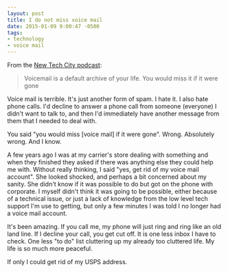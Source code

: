 ```yaml
---
layout: post
title: I do not miss voice mail
date: 2015-01-09 9:00:47 -0500
tags: 
- technology
- voice mail
---
```


From the [New Tech City podcast](http://www.wnyc.org/story/theres-still-something-about-voicemail/):

> Voicemail is a default archive of your life. You would miss it if it were gone

Voice mail is terrible. It's just another form of spam. I hate it. I also hate phone calls. I'd decline to answer a phone call from someone (everyone) I didn't want to talk to, and then I'd immediately have another message from them that I needed to deal with. 

You said "you would miss [voice mail] if it were gone". Wrong. Absolutely wrong. And I know.

A few years ago I was at my carrier's store dealing with something and when they finished they asked if there was anything else they could help me with. Without really thinking, I said "yes, get rid of my voice mail account". She looked shocked, and perhaps a bit concerned about my sanity. She didn't know if it was possible to do but got on the phone with corporate. I myself didn't think it was going to be possible, either because of a technical issue, or just a lack of knowledge from the low level tech support I'm use to getting, but only a few minutes I was told I no longer had a voice mail account. 

It's been amazing. If you call me, my phone will just ring and ring like an old land line. If I decline your call, you get cut off. It is one less inbox I have to check. One less "to do" list cluttering up my already too cluttered life. My life is so much more peaceful.

If only I could get rid of my USPS address.